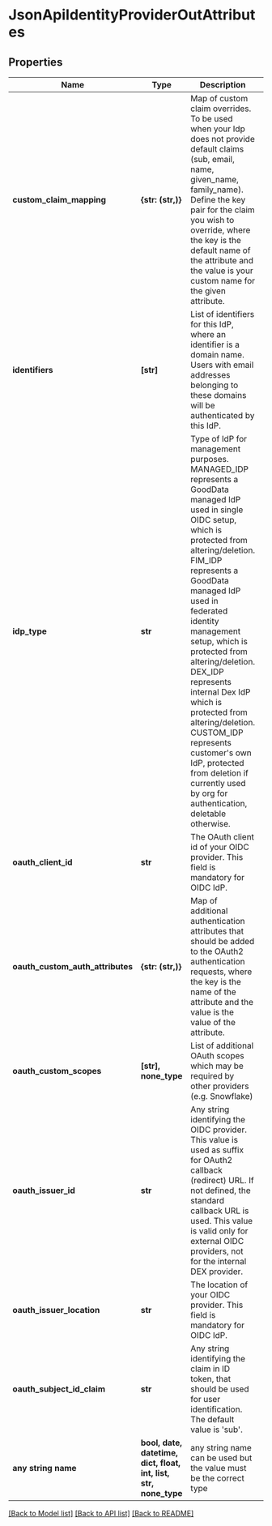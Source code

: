 # JsonApiIdentityProviderOutAttributes


## Properties
Name | Type | Description | Notes
------------ | ------------- | ------------- | -------------
**custom_claim_mapping** | **{str: (str,)}** | Map of custom claim overrides. To be used when your Idp does not provide default claims (sub, email, name, given_name, family_name). Define the key pair for the claim you wish to override, where the key is the default name of the attribute and the value is your custom name for the given attribute. | [optional] 
**identifiers** | **[str]** | List of identifiers for this IdP, where an identifier is a domain name. Users with email addresses belonging to these domains will be authenticated by this IdP. | [optional] 
**idp_type** | **str** | Type of IdP for management purposes. MANAGED_IDP represents a GoodData managed IdP used in single OIDC setup, which is protected from altering/deletion. FIM_IDP represents a GoodData managed IdP used in federated identity management setup, which is protected from altering/deletion. DEX_IDP represents internal Dex IdP which is protected from altering/deletion. CUSTOM_IDP represents customer&#39;s own IdP, protected from deletion if currently used by org for authentication, deletable otherwise. | [optional] 
**oauth_client_id** | **str** | The OAuth client id of your OIDC provider. This field is mandatory for OIDC IdP. | [optional] 
**oauth_custom_auth_attributes** | **{str: (str,)}** | Map of additional authentication attributes that should be added to the OAuth2 authentication requests, where the key is the name of the attribute and the value is the value of the attribute. | [optional] 
**oauth_custom_scopes** | **[str], none_type** | List of additional OAuth scopes which may be required by other providers (e.g. Snowflake) | [optional] 
**oauth_issuer_id** | **str** | Any string identifying the OIDC provider. This value is used as suffix for OAuth2 callback (redirect) URL. If not defined, the standard callback URL is used. This value is valid only for external OIDC providers, not for the internal DEX provider. | [optional] 
**oauth_issuer_location** | **str** | The location of your OIDC provider. This field is mandatory for OIDC IdP. | [optional] 
**oauth_subject_id_claim** | **str** | Any string identifying the claim in ID token, that should be used for user identification. The default value is &#39;sub&#39;. | [optional] 
**any string name** | **bool, date, datetime, dict, float, int, list, str, none_type** | any string name can be used but the value must be the correct type | [optional]

[[Back to Model list]](../README.md#documentation-for-models) [[Back to API list]](../README.md#documentation-for-api-endpoints) [[Back to README]](../README.md)


